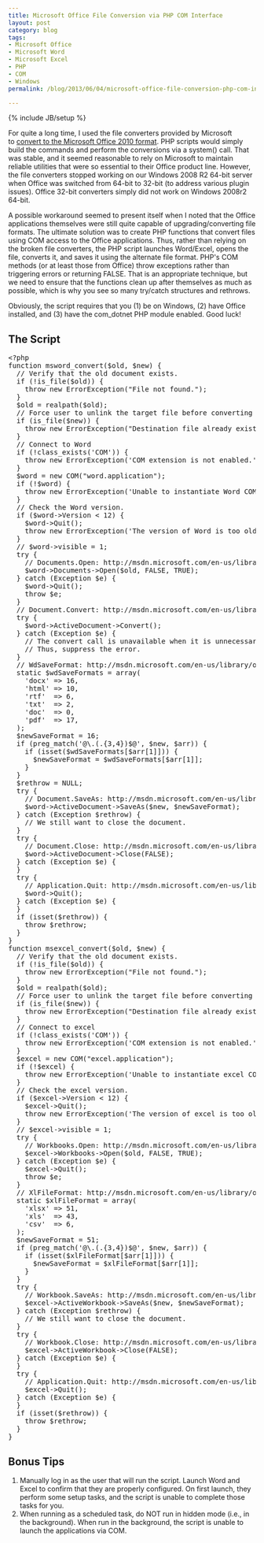 ```yaml
---
title: Microsoft Office File Conversion via PHP COM Interface
layout: post
category: blog
tags:
- Microsoft Office
- Microsoft Word
- Microsoft Excel
- PHP
- COM
- Windows
permalink: /blog/2013/06/04/microsoft-office-file-conversion-php-com-interface

---
```

{% include JB/setup %}
<div id="node-283" class="node node-blog node-promoted">
  <div class="content clearfix">
    <div class="field field-name-body field-type-text-with-summary field-label-hidden"><div class="field-items"><div class="field-item even"><p>For quite a long time, I used the file converters provided by Microsoft to <a href="http://www.admin.witti.ws/blog/2011/08/24/convert-microsoft-office-2010-format">convert to the Microsoft Office 2010 format</a>. PHP scripts would simply build the commands and perform the conversions via a system() call. That was stable, and it seemed reasonable to rely on Microsoft to maintain reliable utilities that were so essential to their Office product line. However, the file converters stopped working on our Windows 2008 R2 64-bit server when Office was switched from 64-bit to 32-bit (to address various plugin issues). Office 32-bit converters simply did not work on Windows 2008r2 64-bit.</p>
<!--break-->
<p>A possible workaround seemed to present itself when I noted that the Office applications themselves were still quite capable of upgrading/converting file formats. The ultimate solution was to create PHP functions that convert files using COM access to the Office applications. Thus, rather than relying on the broken file converters, the PHP script launches Word/Excel, opens the file, converts it, and saves it using the alternate file format. PHP's COM methods (or at least those from Office) throw exceptions rather than triggering errors or returning FALSE. That is an appropriate technique, but we need to ensure that the functions clean up after themselves as much as possible, which is why you see so many try/catch structures and rethrows.</p>
<p>Obviously, the script requires that you (1) be on Windows, (2) have Office installed, and (3) have the com_dotnet PHP module enabled. Good luck!</p>
<h2>
	The Script</h2>
<pre class="brush:php">
&lt;?php
function msword_convert($old, $new) {
  // Verify that the old document exists.
  if (!is_file($old)) {
    throw new ErrorException("File not found.");
  }
  $old = realpath($old);
  // Force user to unlink the target file before converting (do not mess with overwrites).
  if (is_file($new)) {
    throw new ErrorException("Destination file already exists.");
  }
  // Connect to Word
  if (!class_exists('COM')) {
    throw new ErrorException('COM extension is not enabled.');
  }
  $word = new COM("word.application");
  if (!$word) {
    throw new ErrorException('Unable to instantiate Word COM object.');
  }
  // Check the Word version.
  if ($word-&gt;Version &lt; 12) {
    $word-&gt;Quit();
    throw new ErrorException('The version of Word is too old.');
  }
  // $word-&gt;visible = 1;
  try {
    // Documents.Open: http://msdn.microsoft.com/en-us/library/office/ff835182%28v=office.14%29.aspx
    $word-&gt;Documents-&gt;Open($old, FALSE, TRUE);
  } catch (Exception $e) {
    $word-&gt;Quit();
    throw $e;
  }
  // Document.Convert: http://msdn.microsoft.com/en-us/library/office/bb243727(v=office.12).aspx
  try {
    $word-&gt;ActiveDocument-&gt;Convert();
  } catch (Exception $e) {
    // The convert call is unavailable when it is unnecessary.
    // Thus, suppress the error.
  }
  // WdSaveFormat: http://msdn.microsoft.com/en-us/library/office/bb238158%28v=office.12%29.aspx
  static $wdSaveFormats = array(
    'docx' =&gt; 16,
    'html' =&gt; 10,
    'rtf'  =&gt; 6,
    'txt'  =&gt; 2,
    'doc'  =&gt; 0,
    'pdf'  =&gt; 17,
  );
  $newSaveFormat = 16;
  if (preg_match('@\.(.{3,4})$@', $new, $arr)) {
    if (isset($wdSaveFormats[$arr[1]])) {
      $newSaveFormat = $wdSaveFormats[$arr[1]];
    }
  }
  $rethrow = NULL;
  try {
    // Document.SaveAs: http://msdn.microsoft.com/en-us/library/office/bb221597%28v=office.12%29.aspx
    $word-&gt;ActiveDocument-&gt;SaveAs($new, $newSaveFormat);
  } catch (Exception $rethrow) {
    // We still want to close the document.
  }
  try {
    // Document.Close: http://msdn.microsoft.com/en-us/library/office/bb214403(v=office.12).aspx
    $word-&gt;ActiveDocument-&gt;Close(FALSE);
  } catch (Exception $e) {
  }
  try {
    // Application.Quit: http://msdn.microsoft.com/en-us/library/office/bb215475(v=office.12).aspx
    $word-&gt;Quit();
  } catch (Exception $e) {
  }
  if (isset($rethrow)) {
    throw $rethrow;
  }
}
function msexcel_convert($old, $new) {
  // Verify that the old document exists.
  if (!is_file($old)) {
    throw new ErrorException("File not found.");
  }
  $old = realpath($old);
  // Force user to unlink the target file before converting (do not mess with overwrites).
  if (is_file($new)) {
    throw new ErrorException("Destination file already exists.");
  }
  // Connect to excel
  if (!class_exists('COM')) {
    throw new ErrorException('COM extension is not enabled.');
  }
  $excel = new COM("excel.application");
  if (!$excel) {
    throw new ErrorException('Unable to instantiate excel COM object.');
  }
  // Check the excel version.
  if ($excel-&gt;Version &lt; 12) {
    $excel-&gt;Quit();
    throw new ErrorException('The version of excel is too old.');
  }
  // $excel-&gt;visible = 1;
  try {
    // Workbooks.Open: http://msdn.microsoft.com/en-us/library/office/bb179167%28v=office.12%29.aspx
    $excel-&gt;Workbooks-&gt;Open($old, FALSE, TRUE);
  } catch (Exception $e) {
    $excel-&gt;Quit();
    throw $e;
  }
  // XlFileFormat: http://msdn.microsoft.com/en-us/library/office/bb241279%28v=office.12%29.aspx
  static $xlFileFormat = array(
    'xlsx' =&gt; 51,
    'xls'  =&gt; 43,
    'csv'  =&gt; 6,
  );
  $newSaveFormat = 51;
  if (preg_match('@\.(.{3,4})$@', $new, $arr)) {
    if (isset($xlFileFormat[$arr[1]])) {
      $newSaveFormat = $xlFileFormat[$arr[1]];
    }
  }
  try {
    // Workbook.SaveAs: http://msdn.microsoft.com/en-us/library/office/bb214129%28v=office.12%29.aspx
    $excel-&gt;ActiveWorkbook-&gt;SaveAs($new, $newSaveFormat);
  } catch (Exception $rethrow) {
    // We still want to close the document.
  }
  try {
    // Workbook.Close: http://msdn.microsoft.com/en-us/library/office/bb179153%28v=office.12%29.aspx
    $excel-&gt;ActiveWorkbook-&gt;Close(FALSE);
  } catch (Exception $e) {
  }
  try {
    // Application.Quit: http://msdn.microsoft.com/en-us/library/office/bb215475(v=office.12).aspx
    $excel-&gt;Quit();
  } catch (Exception $e) {
  }
  if (isset($rethrow)) {
    throw $rethrow;
  }
}
</pre>
<h2>
	Bonus Tips</h2>
<ol><li>
		Manually log in as the user that will run the script. Launch Word and Excel to confirm that they are properly configured. On first launch, they perform some setup tasks, and the script is unable to complete those tasks for you.</li>
	<li>
		When running as a scheduled task, do NOT run in hidden mode (i.e., in the background). When run in the background, the script is unable to launch the applications via COM.</li>
</ol></div></div></div>  </div>
</div>
